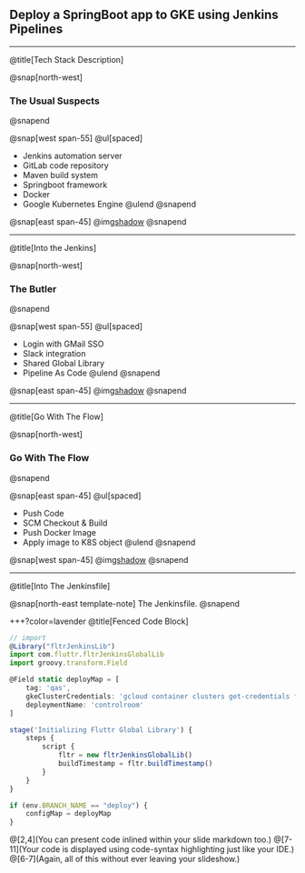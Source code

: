## Deploy a SpringBoot app to GKE using Jenkins Pipelines
---
@title[Tech Stack Description]

@snap[north-west]
### The Usual Suspects
@snapend

@snap[west span-55]
@ul[spaced]
- Jenkins automation server
- GitLab code repository
- Maven build system
- Springboot framework
- Docker
- Google Kubernetes Engine
@ulend
@snapend

@snap[east span-45]
@img[shadow](assets/img/tech_stack.png)
@snapend

---
@title[Into the Jenkins]

@snap[north-west]
### The Butler
@snapend

@snap[west span-55]
@ul[spaced]
- Login with GMail SSO
- Slack integration
- Shared Global Library
- Pipeline As Code
@ulend
@snapend

@snap[east span-45]
@img[shadow](assets/img/jenkinstein.png)
@snapend

---
@title[Go With The Flow]

@snap[north-west]
### Go With The Flow
@snapend

@snap[east span-45]
@ul[spaced]
- Push Code
- SCM Checkout & Build
- Push Docker Image
- Apply image to K8S object
@ulend
@snapend

@snap[west span-45]
@img[shadow](assets/img/overview.png)
@snapend

---
@title[Into The Jenkinsfile]

@snap[north-east template-note] The Jenkinsfile. @snapend

+++?color=lavender @title[Fenced Code Block]

```javascript
// import
@Library("fltrJenkinsLib")
import com.fluttr.fltrJenkinsGlobalLib
import groovy.transform.Field

@Field static deployMap = [
    tag: 'qas',
    gkeClusterCredentials: 'gcloud container clusters get-credentials fltr-qas-kube --zone europe-west4-a --project qa-env-225712',
    deploymentName: 'controlroom'
]

stage('Initializing Fluttr Global Library') {
    steps {
        script {
            fltr = new fltrJenkinsGlobalLib()
            buildTimestamp = fltr.buildTimestamp()
        }
    }
}

if (env.BRANCH_NAME == "deploy") {
    configMap = deployMap
} 
```

@[2,4](You can present code inlined within your slide markdown too.) 
@[7-11](Your code is displayed using code-syntax highlighting just like your IDE.) 
@[6-7](Again, all of this without ever leaving your slideshow.)
